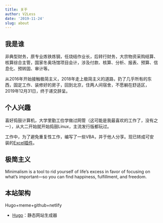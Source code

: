 ```yaml
---
title: 关于
author: V2Less
date: '2019-11-24'
slug: about
---
```


## 我是谁

非典型财务，原专业炼铁炼钢，任烧结作业长，后转行财务，大宗物资采购结算、核算综合主管，国家冬奥场馆项目会计，涉及付款、核算、分析、报表、预算、信息化、预转固、审计等。

从2016年开始接触极简主义，2018年走上极简主义的道路，扔了几乎所有的东西，固定工作、装修好的房子，回到北京，住两人间宿舍，不愿躺在舒适区，2019年12月31日，终于递交辞呈。

## 个人兴趣

喜好捣鼓计算机，大学里勤工俭学做过网管（这可能是我最喜欢的工作了，没有之一），从大二开始就开始捣鼓Linux，主流发行版都玩过。

工作中，为了避免重复性工作，编写了一些VBA，并于他人分享。现已转成可安装的[Excel插件](https://v2less.com/tech/fitools/)。

## 极简主义

Minimalism is a tool to rid yourself of life’s excess in favor of focusing on what’s important—so you can find happiness, fulfillment, and freedom.

## 本站架构

Hugo+meme+github+netlify

* [Hugo](http://gohugo.io/)：静态网站生成器

